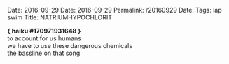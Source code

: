 Date: 2016-09-29
Date: 2016-09-29
Permalink: /20160929
Date: 
Tags: lap swim
Title: NATRIUMHYPOCHLORIT
  
**{ haiku #170971931648 }**  
to account for us humans  
we have to use these dangerous chemicals  
the bassline on that song  
